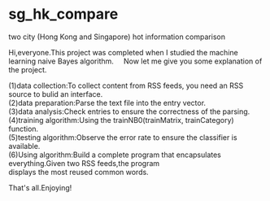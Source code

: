 # sg_hk_compare
two city (Hong Kong and Singapore) hot information comparison

Hi,everyone.This project was completed when I studied the machine learning naive Bayes algorithm.     
Now let me give you some explanation of the project.   
   
(1)data collection:To collect content from RSS feeds, you need an RSS source to bulid an interface.    
(2)data preparation:Parse the text file into the entry vector.    
(3)data analysis:Check entries to ensure the correctness of the parsing.    
(4)training algorithm:Using the trainNB0(trainMatrix, trainCategory) function.   
(5)testing algorithm:Observe the error rate to ensure the classifier is available.   
(6)Using algorithm:Build a complete program that encapsulates everything.Given two RSS feeds,the program   
    displays the most reused common words.   
     
 That's all.Enjoying!
